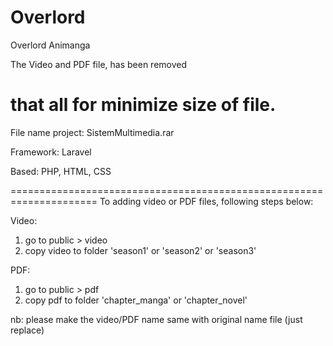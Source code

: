 # Overlord
Overlord Animanga

The Video and PDF file, has been removed

that all for minimize size of file.
=====================================================================

File name project: SistemMultimedia.rar

Framework: Laravel

Based: PHP, HTML, CSS

=====================================================================
To adding video or PDF files, following steps below:

Video:
1. go to public > video 
2. copy video to folder 'season1' or 'season2' or 'season3' 

PDF:
1. go to public > pdf 
2. copy pdf to folder 'chapter_manga' or 'chapter_novel'

nb: please make the video/PDF name same with original name file (just replace)
